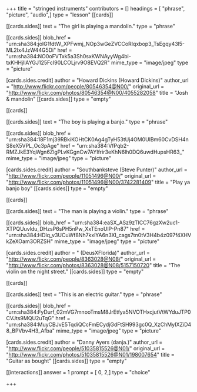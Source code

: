 +++
title = "stringed instruments"
contributors = []
headings = [ "phrase", "picture", "audio",]
type = "lesson"
[[cards]]

[[cards.sides]]
text = "The girl is playing a mandolin."
type = "phrase"

[[cards.sides]]
blob_href = "urn:sha384:jolG1fdtW_XPFwmj_NOp3wGeZVCCoRIqxbop3_TsEgqy43l5-ML2Ix4JzW44G5Di"
href = "urn:sha384:NO0oFVTxk5a3Sh0sxKWNAyyWg4bl-txKHHjllAYGJ125FcI90LCOLjrv9O8EVQ2R"
mime_type = "image/jpeg"
type = "picture"

[cards.sides.credit]
author = "Howard Dickins (Howard Dickins)"
author_url = "http://www.flickr.com/people/80546354@N00/"
original_url = "http://www.flickr.com/photos/80546354@N00/4055282058"
title = "Josh & mandolin"
[[cards.sides]]
type = "empty"

[[cards]]

[[cards.sides]]
text = "The boy is playing a banjo."
type = "phrase"

[[cards.sides]]
blob_href = "urn:sha384:18F1mj39RBkiKOHtCK0Ag4gTyH53tUj4OM0UlBm60CvDSH4nS8eX5VPL_Oc3pAge"
href = "urn:sha384:VfPqb2-RMZJkE3YqWgn6ZlgPLvKGgnCw7AYIfrir3eKhN6lh0DQ6uwdHupsHR63_"
mime_type = "image/jpeg"
type = "picture"

[cards.sides.credit]
author = "Southbanksteve (Steve Punter)"
author_url = "http://www.flickr.com/people/11051496@N00/"
original_url = "http://www.flickr.com/photos/11051496@N00/3742281409"
title = "Play ya banjo boy"
[[cards.sides]]
type = "empty"

[[cards]]

[[cards.sides]]
text = "The man is playing a violin."
type = "phrase"

[[cards.sides]]
blob_href = "urn:sha384:eaSX_ASz9zTlCC76gzXw2uc1-XTPQUuvldu_DHzsP6sPH5nPw_XxTEnoUlP-Pn87"
href = "urn:sha384:HDlq_v3UCuWf8Nh7kxlYA6n3XI_cags7tn0tV3H4b4z097f4XHVkZeXOam3ORZSH"
mime_type = "image/jpeg"
type = "picture"

[cards.sides.credit]
author = " (DeusXFlorida)"
author_url = "http://www.flickr.com/people/8363028@N08/"
original_url = "http://www.flickr.com/photos/8363028@N08/5157150720"
title = "The violin on the night street."
[[cards.sides]]
type = "empty"

[[cards]]

[[cards.sides]]
text = "This is an electric guitar."
type = "phrase"

[[cards.sides]]
blob_href = "urn:sha384:FyDurf_02mVG7mnooTmsM8JrEtfya5NVOTHxcjutVtWYduJTP0CVJts9MQU2uTqG"
href = "urn:sha384:MuyCBJvE5TqdiQCcFmECydjGdFtSH993gc0Q_XzChMyIXZiD48_BPVbv4H3_Afba"
mime_type = "image/jpeg"
type = "picture"

[cards.sides.credit]
author = "Danny Ayers (danja.)"
author_url = "http://www.flickr.com/people/51035815526@N01/"
original_url = "http://www.flickr.com/photos/51035815526@N01/198007654"
title = "Guitar as bought"
[[cards.sides]]
type = "empty"

[[interactions]]
answer = 1
prompt = [ 0, 2,]
type = "choice"

+++
